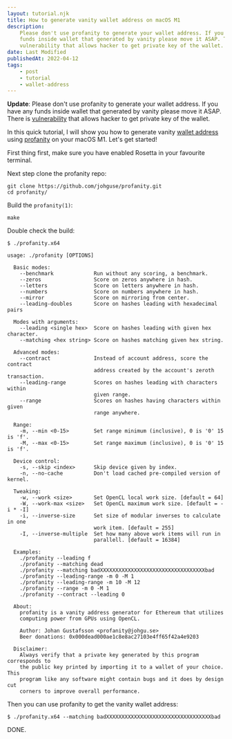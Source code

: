 ```yaml
---
layout: tutorial.njk
title: How to generate vanity wallet address on macOS M1
description:
    Please don't use profanity to generate your wallet address. If you have any
    funds inside wallet that generated by vanity please move it ASAP. There is
    vulnerability that allows hacker to get private key of the wallet.
date: Last Modified
publishedAt: 2022-04-12
tags:
    - post
    - tutorial
    - wallet-address
---
```


**Update**: Please don't use profanity to generate your wallet address. If you
have any funds inside wallet that generated by vanity please move it ASAP.
There is [vulnerability][2] that allows hacker to get private key of the
wallet.

In this quick tutorial, I will show you how to generate vanity [wallet
address][2] using [profanity][3] on your macOS M1. Let's get started!

First thing first, make sure you have enabled Rosetta in your favourite
terminal.

Next step clone the profanity repo:

```shell
git clone https://github.com/johguse/profanity.git
cd profanity/
```

Build the `profanity(1)`:

```shell
make
```

Double check the build:

```shell
$ ./profanity.x64

usage: ./profanity [OPTIONS]

  Basic modes:
    --benchmark             Run without any scoring, a benchmark.
    --zeros                 Score on zeros anywhere in hash.
    --letters               Score on letters anywhere in hash.
    --numbers               Score on numbers anywhere in hash.
    --mirror                Score on mirroring from center.
    --leading-doubles       Score on hashes leading with hexadecimal pairs

  Modes with arguments:
    --leading <single hex>  Score on hashes leading with given hex character.
    --matching <hex string> Score on hashes matching given hex string.

  Advanced modes:
    --contract              Instead of account address, score the contract
                            address created by the account's zeroth transaction.
    --leading-range         Scores on hashes leading with characters within
                            given range.
    --range                 Scores on hashes having characters within given
                            range anywhere.

  Range:
    -m, --min <0-15>        Set range minimum (inclusive), 0 is '0' 15 is 'f'.
    -M, --max <0-15>        Set range maximum (inclusive), 0 is '0' 15 is 'f'.

  Device control:
    -s, --skip <index>      Skip device given by index.
    -n, --no-cache          Don't load cached pre-compiled version of kernel.

  Tweaking:
    -w, --work <size>       Set OpenCL local work size. [default = 64]
    -W, --work-max <size>   Set OpenCL maximum work size. [default = -i * -I]
    -i, --inverse-size      Set size of modular inverses to calculate in one
                            work item. [default = 255]
    -I, --inverse-multiple  Set how many above work items will run in
                            parallell. [default = 16384]

  Examples:
    ./profanity --leading f
    ./profanity --matching dead
    ./profanity --matching badXXXXXXXXXXXXXXXXXXXXXXXXXXXXXXXXXXbad
    ./profanity --leading-range -m 0 -M 1
    ./profanity --leading-range -m 10 -M 12
    ./profanity --range -m 0 -M 1
    ./profanity --contract --leading 0

  About:
    profanity is a vanity address generator for Ethereum that utilizes
    computing power from GPUs using OpenCL.

    Author: Johan Gustafsson <profanity@johgu.se>
    Beer donations: 0x000dead000ae1c8e8ac27103e4ff65f42a4e9203

  Disclaimer:
    Always verify that a private key generated by this program corresponds to
    the public key printed by importing it to a wallet of your choice. This
    program like any software might contain bugs and it does by design cut
    corners to improve overall performance.

```

Then you can use profanity to get the vanity wallet address:

```shell
$ ./profanity.x64 --matching badXXXXXXXXXXXXXXXXXXXXXXXXXXXXXXXXXXbad
```

DONE.

[1]:
    https://blog.1inch.io/a-vulnerability-disclosed-in-profanity-an-ethereum-vanity-address-tool-68ed7455fc8c
[2]: /questions/what-is-wallet-address/
[3]: https://github.com/johguse/profanity
